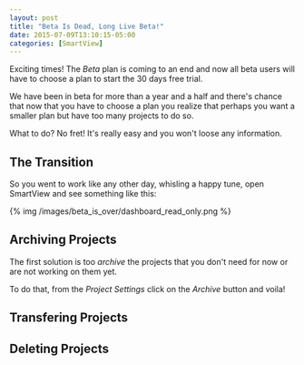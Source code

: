 ```yaml
---
layout: post
title: "Beta Is Dead, Long Live Beta!"
date: 2015-07-09T13:10:15-05:00
categories: [SmartView]
---
```


Exciting times! The _Beta_ plan is coming to an end and now all beta users will have to choose a plan to start the 30 days free trial.

We have been in beta for more than a year and a half and there's chance that now that you have to choose a plan you realize that perhaps you want a smaller plan but have too many projects to do so.

What to do? No fret! It's really easy and you won't loose any information.

<!-- more -->

## The Transition

So you went to work like any other day, whisling a happy tune, open SmartView and see something like this:

{% img /images/beta_is_over/dashboard_read_only.png %}

## Archiving Projects

The first solution is too _archive_ the projects that you don't need for now or are not working on them yet.

To do that, from the _Project Settings_ click on the _Archive_ button and voila!

## Transfering Projects

## Deleting Projects

